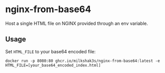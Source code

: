 # nginx-from-base64
Host a single HTML file on NGINX provided through an env variable.

## Usage
Set `HTML_FILE` to your base64 encoded file:
```
docker run -p 8080:80 ghcr.io/milkshak3s/nginx-from-base64:latest -e HTML_FILE=[your_base64_encoded_index.html]
```
